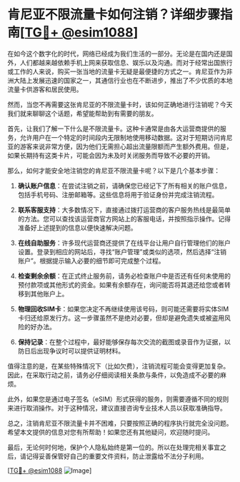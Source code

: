 # 肯尼亚不限流量卡如何注销？详细步骤指南[[TG💪+ @esim1088](https://t.me/s/esim1088)]

在如今这个数字化的时代，网络已经成为我们生活的一部分。无论是在国内还是国外，人们都越来越依赖手机上网来获取信息、娱乐以及沟通。而对于经常出国旅行或工作的人来说，购买一张当地的流量卡无疑是最便捷的方式之一。肯尼亚作为非洲大陆上发展迅速的国家之一，其通信行业也在不断进步，推出了不少优质的本地流量卡供游客和居民使用。

然而，当您不再需要这张肯尼亚的不限流量卡时，该如何正确地进行注销呢？今天我们就来聊聊这个话题，希望能帮助到有需要的朋友。

首先，让我们了解一下什么是不限流量卡。这种卡通常是由各大运营商提供的服务，允许用户在一个特定的时间段内无限制地使用移动数据。这对于短期访问肯尼亚的游客来说非常方便，因为他们无需担心超出流量限额而产生额外费用。但是，如果长期持有这类卡片，可能会因为未及时关闭服务而导致不必要的开销。

那么，如何才能安全地注销您的肯尼亚不限流量卡呢？以下是几个基本步骤：

1. **确认账户信息**：在尝试注销之前，请确保您已经记下了所有相关的账户信息，包括手机号码、注册邮箱等。这些信息将用于验证身份并完成注销流程。

2. **联系客服支持**：大多数情况下，直接通过拨打运营商的客户服务热线是最简单的方法。您可以查找该运营商官方网站上的客服电话，并按照指示操作。记得准备好上述提到的信息以便快速解决问题。

3. **在线自助服务**：许多现代运营商还提供了在线平台让用户自行管理他们的账户设置。登录到相应的网站后，寻找“账户管理”或类似的选项，然后选择“注销账户”。根据提示输入必要的细节即可完成整个过程。

4. **检查剩余余额**：在正式终止服务前，请务必检查账户中是否还有任何未使用的预付款项或其他形式的资金。如果有余额存在，询问能否将其退还给您或者转移到其他账户上。

5. **物理回收SIM卡**：如果您决定不再继续使用该号码，则可能还需要将实体SIM卡归还给原发行方。这一步骤虽然不是绝对必要，但却是避免遗失或被盗用风险的好办法。

6. **保持记录**：在整个过程中，最好能够保存每次交流的截图或录音作为证据，以防日后出现争议时可以提供证明材料。

值得注意的是，在某些特殊情况下（比如欠费），注销流程可能会变得更加复杂。因此，在采取行动之前，请务必仔细阅读相关条款与条件，以免造成不必要的麻烦。

此外，如果您是通过电子签名（eSIM）形式获得的服务，则需要遵循不同的规则来进行取消操作。对于这种情况，建议直接咨询专业技术人员以获取准确指导。

总之，注销肯尼亚不限流量卡并不困难，只要按照正确的程序执行就完全没问题。希望本文提供的信息对您有所帮助！如果您还有其他疑问，欢迎随时提问。

最后，无论何时何地，保护个人隐私始终是第一位的。所以在处理完相关事宜之后，请记得妥善保管好自己的重要文件资料，防止泄露给不法分子利用。

[[TG💪+ @esim1088](https://t.me/s/esim1088) ![Image](https://i.postimg.cc/4NQfJmqS/Snipaste-2025-05-13-00-14-12.png)]